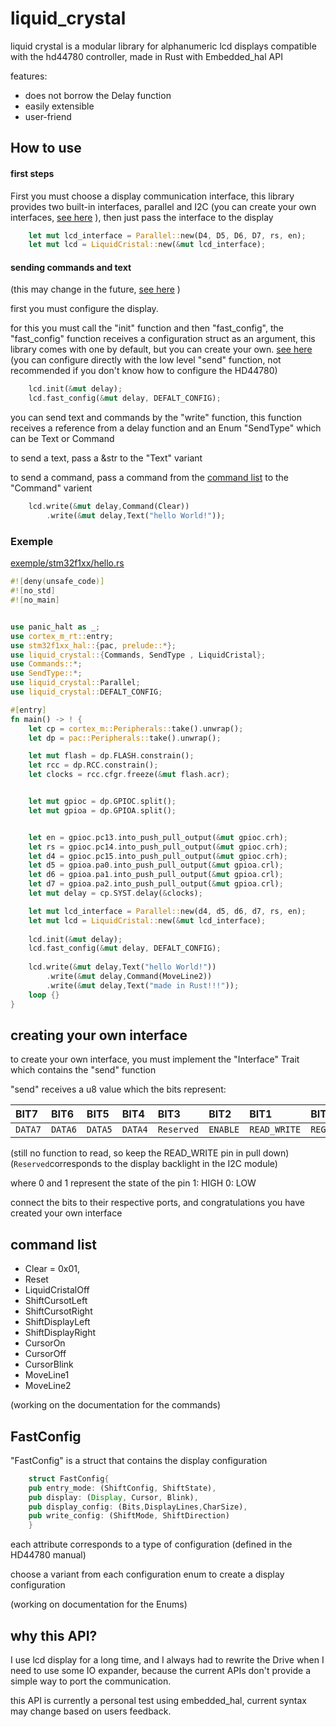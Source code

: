 
# liquid_crystal


liquid crystal is a modular library for alphanumeric lcd displays compatible with the hd44780 controller, made in Rust with Embedded_hal API

features:
- does not borrow the Delay function
- easily extensible
- user-friend 

## How to use

#### first steps

First you must choose a display communication interface, this library provides two built-in interfaces, parallel and I2C
(you can create your own interfaces, [see here](#creating-your-own-interface) ), then just pass the interface to the display

```rust
    let mut lcd_interface = Parallel::new(D4, D5, D6, D7, rs, en);
    let mut lcd = LiquidCristal::new(&mut lcd_interface);
```

#### sending commands and text
(this may change in the future, [see here](why-this-api) )

first you must configure the display.

for this you must call the "init" function and then "fast_config", the "fast_config" function receives a configuration struct as an argument, this library comes with one by default, but you can create your own. [see here](#fastconfig)
(you can configure directly with the low level "send" function, not recommended if you don't know how to configure the HD44780)

```rust
    lcd.init(&mut delay);
    lcd.fast_config(&mut delay, DEFALT_CONFIG);
```

you can send text and commands by the "write" function, this function receives a reference from a  delay function and an Enum "SendType" which can be Text or Command

to send a text, pass a &str to the "Text" variant

to send a command, pass a command from the [command list](#command-list) to the "Command" varient

```rust
    lcd.write(&mut delay,Command(Clear))
        .write(&mut delay,Text("hello World!"));
```
### Exemple
[exemple/stm32f1xx/hello.rs](https://github.com/RecursiveError/liquid_crystal/blob/main/exemples/stm32f1xx/hello.rs)

```rust
#![deny(unsafe_code)]
#![no_std]
#![no_main]


use panic_halt as _;
use cortex_m_rt::entry;
use stm32f1xx_hal::{pac, prelude::*};
use liquid_crystal::{Commands, SendType , LiquidCristal};
use Commands::*;
use SendType::*;
use liquid_crystal::Parallel;
use liquid_crystal::DEFALT_CONFIG;

#[entry]
fn main() -> ! {
    let cp = cortex_m::Peripherals::take().unwrap();
    let dp = pac::Peripherals::take().unwrap();

    let mut flash = dp.FLASH.constrain();
    let rcc = dp.RCC.constrain();
    let clocks = rcc.cfgr.freeze(&mut flash.acr);


    let mut gpioc = dp.GPIOC.split();
    let mut gpioa = dp.GPIOA.split();


    let en = gpioc.pc13.into_push_pull_output(&mut gpioc.crh);
    let rs = gpioc.pc14.into_push_pull_output(&mut gpioc.crh);
    let d4 = gpioc.pc15.into_push_pull_output(&mut gpioc.crh);
    let d5 = gpioa.pa0.into_push_pull_output(&mut gpioa.crl);
    let d6 = gpioa.pa1.into_push_pull_output(&mut gpioa.crl);
    let d7 = gpioa.pa2.into_push_pull_output(&mut gpioa.crl);
    let mut delay = cp.SYST.delay(&clocks);

    let mut lcd_interface = Parallel::new(d4, d5, d6, d7, rs, en);
    let mut lcd = LiquidCristal::new(&mut lcd_interface);
    
    lcd.init(&mut delay);
    lcd.fast_config(&mut delay, DEFALT_CONFIG);
    
    lcd.write(&mut delay,Text("hello World!"))
        .write(&mut delay,Command(MoveLine2))
        .write(&mut delay,Text("made in Rust!!!"));
    loop {}
}
```


## creating your own interface

to create your own interface, you must implement the "Interface" Trait which contains the "send" function

"send" receives a u8 value which the bits represent:

| BIT7 | BIT6 |BIT5| BIT4| BIT3| BIT2| BIT1| BIT0|
| :------ | :------ | :------|  :------| :------| :------| :------| :------|
| `DATA7` | `DATA6`| `DATA5`| `DATA4` | `Reserved` | `ENABLE` | `READ_WRITE` | `REGISTER_SELECT` |

(still no function to read, so keep the READ_WRITE pin in pull down)
(`Reserved`corresponds to the display backlight in the I2C module)

where 0 and 1 represent the state of the pin
1: HIGH
0: LOW

connect the bits to their respective ports, and congratulations you have created your own interface



 


## command list

- Clear = 0x01,
-    Reset
-    LiquidCristalOff
-    ShiftCursotLeft
-    ShiftCursotRight
-    ShiftDisplayLeft
-    ShiftDisplayRight
-    CursorOn
-    CursorOff
-    CursorBlink
-    MoveLine1
-    MoveLine2 

(working on the documentation for the commands)

## FastConfig
"FastConfig" is a struct that contains the display configuration

```rust
    struct FastConfig{
    pub entry_mode: (ShiftConfig, ShiftState),
    pub display: (Display, Cursor, Blink),
    pub display_config: (Bits,DisplayLines,CharSize),
    pub write_config: (ShiftMode, ShiftDirection)
    }
```

each attribute corresponds to a type of configuration (defined in the HD44780 manual)

choose a variant from each configuration enum to create a display configuration

(working on documentation for the Enums)

## why this API?

I use lcd display for a long time, and I always had to rewrite the Drive when I need to use some IO expander, because the current APIs don't provide a simple way to port the communication.

this API is currently a personal test using embedded_hal, current syntax may change based on users feedback.